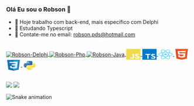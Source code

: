 ### Olá Eu sou o Robson 👋

- 🔭 Hoje trabalho com back-end, mais especifico com Delphi
- 🌱 Estudando Typescript
- 💬 Contate-me no email: robson.pds@hotmail.com

<div align="center">
  <a href="https://github.com/robson-pds">
  <!--<img height="130em" src="https://github-readme-stats.vercel.app/api?username=robson-pds&show_icons=true&theme=dracula&include_all_commits=true"/>
  <img height="130em" src="https://github-readme-stats.vercel.app/api/top-langs/?username=robson-pds&layout=compact&theme=dracula"/>
-->
</div>
  
<div style="display: inline_block"><br>
  
  <img align="center" alt="Robson-Delphi" height="30" width="40" src="https://user-images.githubusercontent.com/3423282/123477765-e4013700-d5d4-11eb-876c-de9aab52153b.png">
  <img align="center" alt="Robson-Php" height="30" width="40" src="https://cdn.jsdelivr.net/gh/devicons/devicon/icons/php/php-original.svg">
  <img align="center" alt="Robson-Java" height="30" width="40" src="https://cdn.jsdelivr.net/gh/devicons/devicon/icons/java/java-original.svg">          
  <img align="center" alt="Robson-Js" height="30" width="40" src="https://raw.githubusercontent.com/devicons/devicon/master/icons/javascript/javascript-plain.svg">
  <img align="center" alt="Robson-Ts" height="30" width="40" src="https://raw.githubusercontent.com/devicons/devicon/master/icons/typescript/typescript-plain.svg">
  <img align="center" alt="Robson-React" height="30" width="40" src="https://raw.githubusercontent.com/devicons/devicon/master/icons/react/react-original.svg">
  <img align="center" alt="Robson-HTML" height="30" width="40" src="https://raw.githubusercontent.com/devicons/devicon/master/icons/html5/html5-original.svg">
  <img align="center" alt="Robson-CSS" height="30" width="40" src="https://raw.githubusercontent.com/devicons/devicon/master/icons/css3/css3-original.svg">
  <img align="center" alt="Robson-Python" height="30" width="40" src="https://raw.githubusercontent.com/devicons/devicon/master/icons/python/python-original.svg">
</div>
  
  ##
 
<div> 
  <a href="https://www.instagram.com/robson_p.d.s/" target="_blank"><img src="https://img.shields.io/badge/-Instagram-%23E4405F?style=for-the-badge&logo=instagram&logoColor=white" target="_blank"></a>
 <a href="https://www.linkedin.com/in/robson-pereira-da-silva-8b8b39b6/" target="_blank"><img src="https://img.shields.io/badge/-LinkedIn-%230077B5?style=for-the-badge&logo=linkedin&logoColor=white" target="_blank"></a> 

  ![Snake animation](https://github.com/robson-pds/robson-pds/blob/output/github-contribution-grid-snake2.svg)
